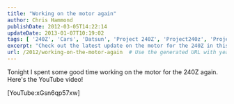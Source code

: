 ```yaml
---
title: "Working on the motor again"
author: Chris Hammond
publishDate: 2012-03-05T14:22:14
updateDate: 2013-01-07T10:19:02
tags: [ '240Z', 'Cars', 'Datsun', 'Project 240Z', 'Project240z', 'Project240Zcom', 'Video', 'Videos' ]
excerpt: "Check out the latest update on the motor for the 240Z in this YouTube video. Get a glimpse of the progress made on this exciting project!"
url: /2012/working-on-the-motor-again  # Use the generated URL with year
---
```

<p>Tonight I spent some good time working on the motor for the 240Z again. Here's the YouTube video!</p> <p>[YouTube:xGsn6qp57xw]</p> <p>&#160;</p>

